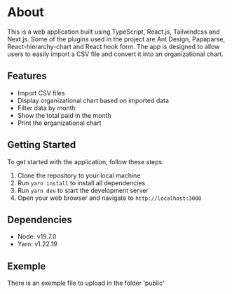 # About

This is a web application built using TypeScript, React.js, Tailwindcss and Next.js. Some of the plugins used in the project are Ant Design, Papaparse, React-hierarchy-chart and React hook form. The app is designed to allow users to easily import a CSV file and convert it into an organizational chart.

## Features

- Import CSV files
- Display organizational chart based on imported data
- Filter data by month
- Show the total paid in the month
- Print the organizational chart

## Getting Started

To get started with the application, follow these steps:

1. Clone the repository to your local machine
2. Run `yarn install` to install all dependencies
3. Run `yarn dev` to start the development server
4. Open your web browser and navigate to `http://localhost:3000`

## Dependencies

- Node: v19.7.0
- Yarn: v1.22.19

## Exemple

There is an exemple file to upload in the folder 'public'
